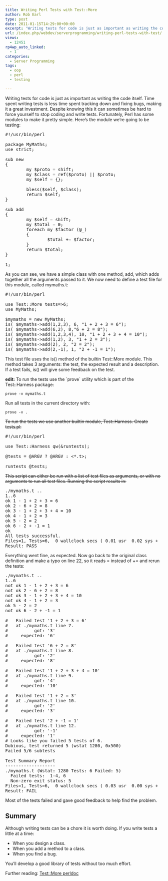 ```yaml
---
title: Writing Perl Tests with Test::More
author: Rob Earl
type: post
date: 2011-01-15T14:29:00+00:00
excerpt: 'Writing tests for code is just as important as writing the code itself. Time spent writing tests is less time spent tracking down and fixing bugs, making it a great investment. Despite knowing this it can sometimes be hard to force yourself to stop codi&hellip;'
url: /index.php/webdev/serverprogramming/writing-perl-tests-with-test/
views:
  - 12451
rp4wp_auto_linked:
  - 1
categories:
  - Server Programming
tags:
  - oop
  - perl
  - testing

---
```

Writing tests for code is just as important as writing the code itself. Time spent writing tests is less time spent tracking down and fixing bugs, making it a great investment. Despite knowing this it can sometimes be hard to force yourself to stop coding and write tests. Fortunately, Perl has some modules to make it pretty simple. Here&#8217;s the module we&#8217;re going to be testing:

<pre>#!/usr/bin/perl
 
package MyMaths;
use strict;
 
sub new
{
        my $proto = shift;
        my $class = ref($proto) || $proto;
        my $self = {};
 
        bless($self, $class);
        return $self;
}
 
sub add
{
        my $self = shift;
        my $total = 0;
        foreach my $factor (@_)
        {
                $total += $factor;
        }
        return $total;
}
 
1;</pre>

As you can see, we have a simple class with one method, add, which adds together all the arguments passed to it. We now need to define a test file for this module, called mymaths.t:

<pre>#!/usr/bin/perl
 
use Test::More tests=&gt;6;
use MyMaths;
 
$mymaths = new MyMaths;
is( $mymaths-&gt;add(1,2,3), 6, "1 + 2 + 3 = 6");
is( $mymaths-&gt;add(6,2), 8,"6 + 2 = 8");
is( $mymaths-&gt;add(1,2,3,4), 10, "1 + 2 + 3 + 4 = 10");
is( $mymaths-&gt;add(1,2), 3, "1 + 2 = 3");
is( $mymaths-&gt;add(2), 2, "2 = 2");
is( $mymaths-&gt;add(2,-1), 1, "2 + -1 = 1");</pre>

This test file uses the is() method of the builtin Test::More module. This method takes 3 arguments: the test, the expected result and a description. If a test fails, is() will give some feedback on the test.

**edit:** To run the tests use the \`prove\` utility which is part of the Test::Harness package:

<code class="codespan">prove -v mymaths.t</code>

Run all tests in the current directory with:
  
<code class="codespan">prove -v .</code>

<del cite="/index.php/WebDev/ServerProgramming/writing-perl-tests-with-test#c7568">To run the tests we use another builtin module, Test::Harness. Create tests.pl:</del>

<pre>#!/usr/bin/perl
 
use Test::Harness qw(&runtests);
 
@tests = @ARGV ? @ARGV : <*.t&gt;;
 
runtests @tests;</pre>

<del>This script can either be run with a list of test files as arguments, or with no arguments to run all test files. Running the script results in:</del>

<pre>./mymaths.t .. 
1..6
ok 1 - 1 + 2 + 3 = 6
ok 2 - 6 + 2 = 8
ok 3 - 1 + 2 + 3 + 4 = 10
ok 4 - 1 + 2 = 3
ok 5 - 2 = 2
ok 6 - 2 + -1 = 1
ok
All tests successful.
Files=1, Tests=6,  0 wallclock secs ( 0.01 usr  0.02 sys +  0.02 cusr  0.01 csys =  0.06 CPU)
Result: PASS</pre>

Everything went fine, as expected. Now go back to the original class definition and make a typo on line 22, so it reads = instead of += and rerun the tests:

<pre>./mymaths.t .. 
1..6
not ok 1 - 1 + 2 + 3 = 6
not ok 2 - 6 + 2 = 8
not ok 3 - 1 + 2 + 3 + 4 = 10
not ok 4 - 1 + 2 = 3
ok 5 - 2 = 2
not ok 6 - 2 + -1 = 1

#   Failed test '1 + 2 + 3 = 6'
#   at ./mymaths.t line 7.
#          got: '3'
#     expected: '6'

#   Failed test '6 + 2 = 8'
#   at ./mymaths.t line 8.
#          got: '2'
#     expected: '8'

#   Failed test '1 + 2 + 3 + 4 = 10'
#   at ./mymaths.t line 9.
#          got: '4'
#     expected: '10'

#   Failed test '1 + 2 = 3'
#   at ./mymaths.t line 10.
#          got: '2'
#     expected: '3'

#   Failed test '2 + -1 = 1'
#   at ./mymaths.t line 12.
#          got: '-1'
#     expected: '1'
# Looks like you failed 5 tests of 6.
Dubious, test returned 5 (wstat 1280, 0x500)
Failed 5/6 subtests 

Test Summary Report
-------------------
./mymaths.t (Wstat: 1280 Tests: 6 Failed: 5)
  Failed tests:  1-4, 6
  Non-zero exit status: 5
Files=1, Tests=6,  0 wallclock secs ( 0.03 usr  0.00 sys +  0.03 cusr  0.00 csys =  0.06 CPU)
Result: FAIL</pre>

Most of the tests failed and gave good feedback to help find the problem.

## Summary

Although writing tests can be a chore it is worth doing. If you write tests a little at a time:

  * When you design a class.
  * When you add a method to a class.
  * When you find a bug.

You&#8217;ll develop a good library of tests without too much effort.

Further reading: [Test::More perldoc][1]

 [1]: http://perldoc.perl.org/Test/More.html